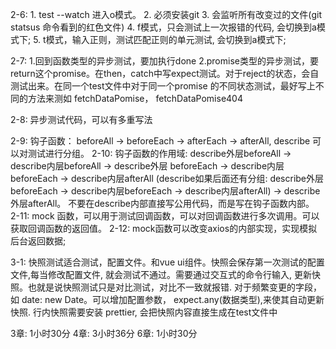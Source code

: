 2-6: 1. test --watch 进入o模式。
     2. 必须安装git
     3. 会监听所有改变过的文件(git statsus 命令看到的红色文件)
     4. f模式，只会测试上一次报错的代码, 会切换到a模式下;
     5. t模式，输入正则，测试匹配正则的单元测试, 会切换到a模式下;

2-7: 1.回到函数类型的异步测试，要加执行done
     2.promise类型的异步测试，要return这个promise。在then，catch中写expect测试。对于reject的状态，会自测试出来。在同一个test文件中对于同一个promise 的不同状态测试，最好写上不同的方法来测如
     fetchDataPomise， fetchDataPomise404

2-8: 异步测试代码，可以有多重写法

2-9: 钩子函数： beforeAll -> beforeEach -> afterEach -> afterAll,
        describe 可以对测试进行分组。
2-10: 钩子函数的作用域: describe外层beforeAll -> describe内层beforeAll -> describe外层               beforeEach -> describe内层beforeEach -> describe内层afterAll (describe如果后面还有分组:        describe外层beforeEach -> describe内层beforeEach -> describe内层afterAll) -> describe        外层afterAll。
      不要在describe内部直接写公用代码，而是写在钩子函数内部。
2-11: mock 函数，可以用于测试回调函数，可以对回调函数进行多次调用。可以获取回调函数的返回值。
2-12: mock函数可以改变axios的内部实现，实现模拟后台返回数据;     


3-1: 快照测试适合测试，配置文件。和vue ui组件。快照会保存第一次测试的配置      文件,每当修改配置文件, 就会测试不通过。需要通过交互式的命令行输入,        更新快照。也就是说快照测试只是对比测试，对比不一致就报错.
     对于频繁变更的字段，如 date: new Date。可以增加配置参数，     expect.any(数据类型),来使其自动更新快照.
     行内快照需要安装 prettier, 会把快照内容直接生成在test文件中


3章: 1小时30分
4章: 3小时36分
6章: 1小时30分